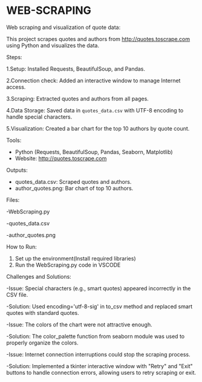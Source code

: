 # WEB-SCRAPING
Web scraping and visualization of quote data:

This project scrapes quotes and authors from http://quotes.toscrape.com using Python and visualizes the data. 

Steps:

1.Setup: Installed Requests, BeautifulSoup, and Pandas.

2.Connection check: Added an interactive window to manage Internet access.

3.Scraping: Extracted quotes and authors from all pages. 

4.Data Storage: Saved data in `quotes_data.csv` with UTF-8 encoding to handle special characters.

5.Visualization: Created a bar chart for the top 10 authors by quote count. 

Tools:
- Python (Requests, BeautifulSoup, Pandas, Seaborn, Matplotlib) 
- Website: http://quotes.toscrape.com 

Outputs:
- quotes_data.csv: Scraped quotes and authors. 
- author_quotes.png: Bar chart of top 10 authors. 

Files:

-WebScraping.py

-quotes_data.csv

-author_quotes.png

How to Run:
1.	Set up the environment(Install required libraries)
2.	Run the WebScraping.py code in VSCODE 

Challenges and Solutions:

-Issue: Special characters (e.g., smart quotes) appeared incorrectly in the CSV file.

-Solution: Used encoding='utf-8-sig' in to_csv method and replaced smart quotes with standard quotes.

-Issue: The colors of the chart were not attractive enough.

-Solution: The color_palette function from seaborn module was used to properly organize the colors.

-Issue: Internet connection interruptions could stop the scraping process. 

-Solution: Implemented a tkinter interactive window with "Retry" and "Exit" buttons to handle connection errors, allowing users to retry scraping or exit.
